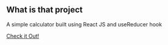 ## What is that project
A simple calculator built using React JS and useReducer hook

[Check it Out!](https://gwladys-g.github.io/my-calculator/)


